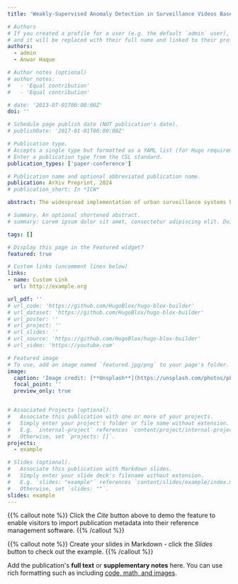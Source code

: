 ```yaml
---
title: 'Weakly-Supervised Anomaly Detection in Surveillance Videos Based on Two-Stream I3D Convolution Network'

# Authors
# If you created a profile for a user (e.g. the default `admin` user), write the username (folder name) here
# and it will be replaced with their full name and linked to their profile.
authors:
  - admin
  - Anwar Haque

# Author notes (optional)
# author_notes:
#   - 'Equal contribution'
#   - 'Equal contribution'

# date: '2013-07-01T00:00:00Z'
doi: ''

# Schedule page publish date (NOT publication's date).
# publishDate: '2017-01-01T00:00:00Z'

# Publication type.
# Accepts a single type but formatted as a YAML list (for Hugo requirements).
# Enter a publication type from the CSL standard.
publication_types: ['paper-conference']

# Publication name and optional abbreviated publication name.
publication: ArXiv Preprint, 2024
# publication_short: In *ICW*

abstract: The widespread implementation of urban surveillance systems has necessitated more sophisticated techniques for anomaly detection to ensure enhanced public safety. This paper presents a significant advancement in the field of anomaly detection through the application of Two-Stream Inflated 3D (I3D) Convolutional Networks. These networks substantially outperform traditional 3D Convolutional Networks (C3D) by more effectively extracting spatial and temporal features from surveillance videos, thus improving the precision of anomaly detection. Our research advances the field by implementing a weakly supervised learning framework based on Multiple Instance Learning (MIL), which uniquely conceptualizes surveillance videos as collections of 'bags' that contain instances (video clips). Each instance is innovatively processed through a ranking mechanism that prioritizes clips based on their potential to display anomalies. This novel strategy not only enhances the accuracy and precision of anomaly detection but also significantly diminishes the dependency on extensive manual annotations. Moreover, through meticulous optimization of model settings, including the choice of optimizer, our approach not only establishes new benchmarks in the performance of anomaly detection systems but also offers a scalable and efficient solution for real-world surveillance applications. This paper contributes significantly to the field of computer vision by delivering a more adaptable, efficient, and context-aware anomaly detection system, which is poised to redefine practices in urban surveillance.

# Summary. An optional shortened abstract.
# summary: Lorem ipsum dolor sit amet, consectetur adipiscing elit. Duis posuere tellus ac convallis placerat. Proin tincidunt magna sed ex sollicitudin condimentum.

tags: []

# Display this page in the Featured widget?
featured: true

# Custom links (uncomment lines below)
links:
- name: Custom Link
  url: http://example.org

url_pdf: ''
# url_code: 'https://github.com/HugoBlox/hugo-blox-builder'
# url_dataset: 'https://github.com/HugoBlox/hugo-blox-builder'
# url_poster: ''
# url_project: ''
# url_slides: ''
# url_source: 'https://github.com/HugoBlox/hugo-blox-builder'
# url_video: 'https://youtube.com'

# Featured image
# To use, add an image named `featured.jpg/png` to your page's folder.
image:
  caption: 'Image credit: [**Unsplash**](https://unsplash.com/photos/pLCdAaMFLTE)'
  focal_point: ''
  preview_only: true


# Associated Projects (optional).
#   Associate this publication with one or more of your projects.
#   Simply enter your project's folder or file name without extension.
#   E.g. `internal-project` references `content/project/internal-project/index.md`.
#   Otherwise, set `projects: []`.
projects:
  - example

# Slides (optional).
#   Associate this publication with Markdown slides.
#   Simply enter your slide deck's filename without extension.
#   E.g. `slides: "example"` references `content/slides/example/index.md`.
#   Otherwise, set `slides: ""`.
slides: example
---
```


{{% callout note %}}
Click the _Cite_ button above to demo the feature to enable visitors to import publication metadata into their reference management software.
{{% /callout %}}

{{% callout note %}}
Create your slides in Markdown - click the _Slides_ button to check out the example.
{{% /callout %}}

Add the publication's **full text** or **supplementary notes** here. You can use rich formatting such as including [code, math, and images](https://docs.hugoblox.com/content/writing-markdown-latex/).
